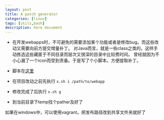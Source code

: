 ```yaml
---
layout: post
title: A patch generator
categories: [linux]
tags: [utils,bash]
description: here document
---
```


- 在开发webapps时，不可避免的需要添加某个功能或者是修改bug。而这些改动又需要向前方提交增量补丁。
	对Java而言，就是一些class之类的。这样手动拣选这些藏匿于不同目录而层次又很深的目录中比较费时间。
	曾经就因为不小心漏了一个icon而受到责备。于是写了个小脚本。方便提取补丁。

- 脚本在[这里](https://github.com/blockme/notes/blob/master/utils/x.sh)

- 在项目改动之前先执行 `x.sh i /path/to/webapp`
- 修改完成了后执行 `x.sh g`
- 到当前目录下temp找个pather及好了

如果在windows中，可以使用vagrant。把发布路径改到共享文件夹就好了


